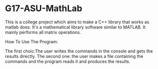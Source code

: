 # G17-ASU-MathLab

This is a college project which aims to make a C++ library that works as matlab does.
It's a mathematical library software similar to MATLAB.
It mainly performs all matrix operations.

How To Use The Program:

The first choic:The user writes the commands in the console and gets the results directly.
The second one: the user makes a file containing the commands and the program reads it and produces the results.


